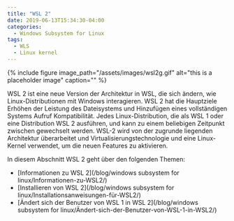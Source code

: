 ```yaml
---
title: "WSL 2"
date: 2019-06-13T15:34:30-04:00
categories:
  - Windows Subsystem for Linux
tags:
  - WLS
  - Linux kernel
---
```

{% include figure image_path="/assets/images/wsl2g.gif" alt="this is a placeholder image" caption="" %}

WSL 2 ist eine neue Version der Architektur in WSL, die sich ändern, wie Linux-Distributionen mit Windows interagieren. WSL 2 hat die Hauptziele Erhöhen der Leistung des Dateisystems und Hinzufügen eines vollständigen Systems Aufruf Kompatibilität. Jedes Linux-Distribution, die als WSL 1 oder eine Distribution WSL 2 ausführen, und kann zu einem beliebigen Zeitpunkt zwischen gewechselt werden. WSL-2 wird von der zugrunde liegenden Architektur überarbeitet und Virtualisierungstechnologie und eine Linux-Kernel verwendet, um die neuen Features zu aktivieren.

In diesem Abschnitt WSL 2 geht über den folgenden Themen:

   * [Informationen zu WSL 2](/blog/windows subsystem for linux/Informationen-zu-WSL2/)
   * [Installieren von WSL 2](/blog/windows subsystem for linux/Installationsanweisungen-für-WSL2/)
   * [Ändert sich der Benutzer von WSL 1 in WSL 2](/blog/windows subsystem for linux/Ändert-sich-der-Benutzer-von-WSL-1-in-WSL2/)
  
